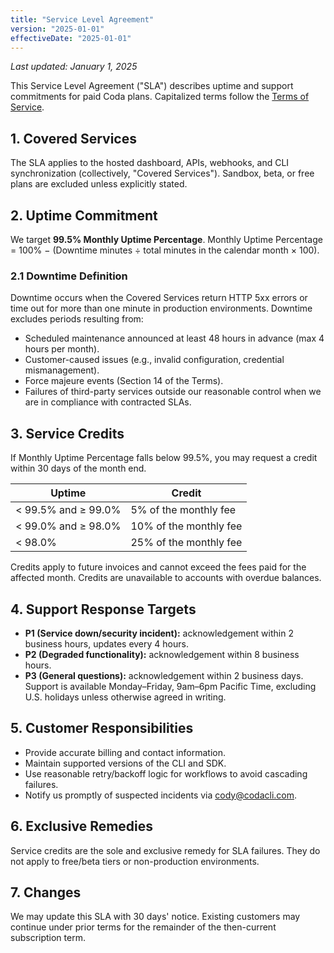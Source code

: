 ```yaml
---
title: "Service Level Agreement"
version: "2025-01-01"
effectiveDate: "2025-01-01"
---
```


_Last updated: January 1, 2025_

This Service Level Agreement ("SLA") describes uptime and support commitments for paid Coda plans. Capitalized terms follow the [Terms of Service](./terms-of-service.md).

## 1. Covered Services
The SLA applies to the hosted dashboard, APIs, webhooks, and CLI synchronization (collectively, "Covered Services"). Sandbox, beta, or free plans are excluded unless explicitly stated.

## 2. Uptime Commitment
We target **99.5% Monthly Uptime Percentage**. Monthly Uptime Percentage = 100% − (Downtime minutes ÷ total minutes in the calendar month × 100).

### 2.1 Downtime Definition
Downtime occurs when the Covered Services return HTTP 5xx errors or time out for more than one minute in production environments. Downtime excludes periods resulting from:
- Scheduled maintenance announced at least 48 hours in advance (max 4 hours per month).
- Customer-caused issues (e.g., invalid configuration, credential mismanagement).
- Force majeure events (Section 14 of the Terms).
- Failures of third-party services outside our reasonable control when we are in compliance with contracted SLAs.

## 3. Service Credits
If Monthly Uptime Percentage falls below 99.5%, you may request a credit within 30 days of the month end.

| Uptime | Credit |
|--------|--------|
| < 99.5% and ≥ 99.0% | 5% of the monthly fee |
| < 99.0% and ≥ 98.0% | 10% of the monthly fee |
| < 98.0% | 25% of the monthly fee |

Credits apply to future invoices and cannot exceed the fees paid for the affected month. Credits are unavailable to accounts with overdue balances.

## 4. Support Response Targets
- **P1 (Service down/security incident):** acknowledgement within 2 business hours, updates every 4 hours.
- **P2 (Degraded functionality):** acknowledgement within 8 business hours.
- **P3 (General questions):** acknowledgement within 2 business days.
Support is available Monday–Friday, 9am–6pm Pacific Time, excluding U.S. holidays unless otherwise agreed in writing.

## 5. Customer Responsibilities
- Provide accurate billing and contact information.
- Maintain supported versions of the CLI and SDK.
- Use reasonable retry/backoff logic for workflows to avoid cascading failures.
- Notify us promptly of suspected incidents via cody@codacli.com.

## 6. Exclusive Remedies
Service credits are the sole and exclusive remedy for SLA failures. They do not apply to free/beta tiers or non-production environments.

## 7. Changes
We may update this SLA with 30 days' notice. Existing customers may continue under prior terms for the remainder of the then-current subscription term.
